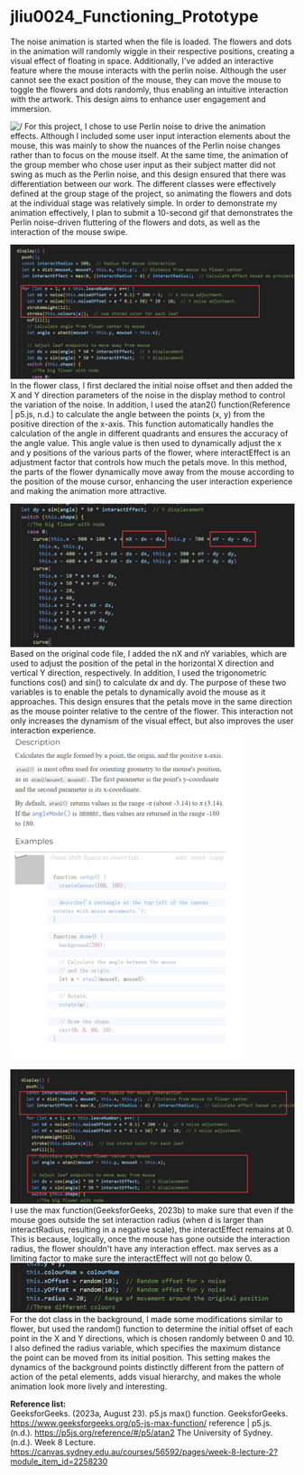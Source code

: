 # jliu0024_Functioning_Prototype

The noise animation is started when the file is loaded. The flowers and dots in the animation will randomly wiggle in their respective positions, creating a visual effect of floating in space. Additionally, I've added an interactive feature where the mouse interacts with the perlin noise. Although the user cannot see the exact position of the mouse, they can move the mouse to toggle the flowers and dots randomly, thus enabling an intuitive interaction with the artwork. This design aims to enhance user engagement and immersion.

![/](readmeImage/gif.gif)
For this project, I chose to use Perlin noise to drive the animation effects. Although I included some user input interaction elements about the mouse, this was mainly to show the nuances of the Perlin noise changes rather than to focus on the mouse itself. At the same time, the animation of the group member who chose user input as their subject matter did not swing as much as the Perlin noise, and this design ensured that there was differentiation between our work. The different classes were effectively defined at the group stage of the project, so animating the flowers and dots at the individual stage was relatively simple. In order to demonstrate my animation effectively, I plan to submit a 10-second gif that demonstrates the Perlin noise-driven fluttering of the flowers and dots, as well as the interaction of the mouse swipe.

![/](readmeImage/1.png)
In the flower class, I first declared the initial noise offset and then added the X and Y direction parameters of the noise in the display method to control the variation of the noise. In addition, I used the atan2() function(Reference | p5.js, n.d.) to calculate the angle between the points (x, y) from the positive direction of the x-axis. This function automatically handles the calculation of the angle in different quadrants and ensures the accuracy of the angle value. This angle value is then used to dynamically adjust the x and y positions of the various parts of the flower, where interactEffect is an adjustment factor that controls how much the petals move. In this method, the parts of the flower dynamically move away from the mouse according to the position of the mouse cursor, enhancing the user interaction experience and making the animation more attractive.

![/](readmeImage/2.png)
Based on the original code file, I added the nX and nY variables, which are used to adjust the position of the petal in the horizontal X direction and vertical Y direction, respectively. In addition, I used the trigonometric functions cos() and sin() to calculate dx and dy. The purpose of these two variables is to enable the petals to dynamically avoid the mouse as it approaches. This design ensures that the petals move in the same direction as the mouse pointer relative to the centre of the flower. This interaction not only increases the dynamism of the visual effect, but also improves the user interaction experience.
![/](readmeImage/tut.png)

![/](readmeImage/3.png)
I use the max function(GeeksforGeeks, 2023b) to make sure that even if the mouse goes outside the set interaction radius (when d is larger than interactRadius, resulting in a negative scale), the interactEffect remains at 0. This is because, logically, once the mouse has gone outside the interaction radius, the flower shouldn't have any interaction effect. max serves as a limiting factor to make sure the interactEffect will not go below 0. 
![/](readmeImage/4.png)
For the dot class in the background, I made some modifications similar to flower, but used the random() function to determine the initial offset of each point in the X and Y directions, which is chosen randomly between 0 and 10. I also defined the radius variable, which specifies the maximum distance the point can be moved from its initial position. This setting makes the dynamics of the background points distinctly different from the pattern of action of the petal elements, adds visual hierarchy, and makes the whole animation look more lively and interesting.


**Reference list:**  
GeeksforGeeks. (2023a, August 23). p5.js max() function. GeeksforGeeks. https://www.geeksforgeeks.org/p5-js-max-function/
reference | p5.js. (n.d.). https://p5js.org/reference/#/p5/atan2
The University of Sydney. (n.d.). Week 8 Lecture. https://canvas.sydney.edu.au/courses/56592/pages/week-8-lecture-2?module_item_id=2258230